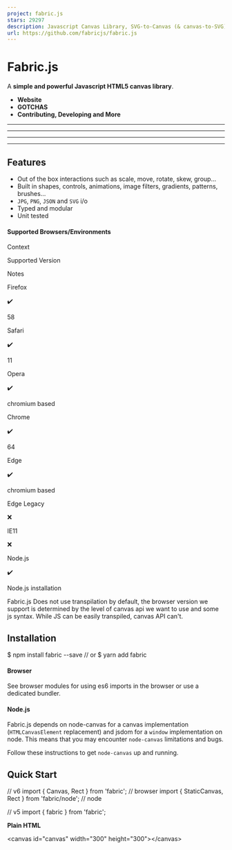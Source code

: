 ```yaml
---
project: fabric.js
stars: 29297
description: Javascript Canvas Library, SVG-to-Canvas (& canvas-to-SVG) Parser
url: https://github.com/fabricjs/fabric.js
---
```


Fabric.js
=========

A **simple and powerful Javascript HTML5 canvas library**.

-   **Website**
-   **GOTCHAS**
-   **Contributing, Developing and More**

* * *

* * *

* * *

* * *

Features
--------

-   Out of the box interactions such as scale, move, rotate, skew, group...
-   Built in shapes, controls, animations, image filters, gradients, patterns, brushes...
-   `JPG`, `PNG`, `JSON` and `SVG` i/o
-   Typed and modular
-   Unit tested

#### Supported Browsers/Environments

Context

Supported Version

Notes

Firefox

✔️

58

Safari

✔️

11

Opera

✔️

chromium based

Chrome

✔️

64

Edge

✔️

chromium based

Edge Legacy

❌

IE11

❌

Node.js

✔️

Node.js installation

Fabric.js Does not use transpilation by default, the browser version we support is determined by the level of canvas api we want to use and some js syntax. While JS can be easily transpiled, canvas API can't.

Installation
------------

$ npm install fabric --save
// or
$ yarn add fabric

#### Browser

See browser modules for using es6 imports in the browser or use a dedicated bundler.

#### Node.js

Fabric.js depends on node-canvas for a canvas implementation (`HTMLCanvasElement` replacement) and jsdom for a `window` implementation on node. This means that you may encounter `node-canvas` limitations and bugs.

Follow these instructions to get `node-canvas` up and running.

Quick Start
-----------

// v6
import { Canvas, Rect } from 'fabric'; // browser
import { StaticCanvas, Rect } from 'fabric/node'; // node

// v5
import { fabric } from 'fabric';

**Plain HTML**

<canvas id\="canvas" width\="300" height\="300"\></canvas\>

<script src\="https://cdn.jsdelivr.net/npm/fabric@6.4.3/dist/index.js"\></script\>
<script\>
  const canvas \= new fabric.Canvas('canvas');
  const rect \= new fabric.Rect({
    top: 100,
    left: 100,
    width: 60,
    height: 70,
    fill: 'red',
  });
  canvas.add(rect);
</script\>

**ReactJS**

import React, { useEffect, useRef } from 'react';
import \* as fabric from 'fabric'; // v6
import { fabric } from 'fabric'; // v5

export const FabricJSCanvas \= () \=> {
  const canvasEl \= useRef<HTMLCanvasElement\>(null);
  useEffect(() \=> {
    const options \= { ... };
    const canvas \= new fabric.Canvas(canvasEl.current, options);
    // make the fabric.Canvas instance available to your app
    updateCanvasContext(canvas);
    return () \=> {
      updateCanvasContext(null);
      canvas.dispose();
    }
  }, \[\]);

  return <canvas width\="300" height\="300" ref\={canvasEl}/>;
};

**Node.js**

import http from 'http';
import \* as fabric from 'fabric/node'; // v6
import { fabric } from 'fabric'; // v5

const port \= 8080;

http
  .createServer((req, res) \=> {
    const canvas \= new fabric.Canvas(null, { width: 100, height: 100 });
    const rect \= new fabric.Rect({ width: 20, height: 50, fill: '#ff0000' });
    const text \= new fabric.Text('fabric.js', { fill: 'blue', fontSize: 24 });
    canvas.add(rect, text);
    canvas.renderAll();
    if (req.url \=== '/download') {
      res.setHeader('Content-Type', 'image/png');
      res.setHeader('Content-Disposition', 'attachment; filename="fabric.png"');
      canvas.createPNGStream().pipe(res);
    } else if (req.url \=== '/view') {
      canvas.createPNGStream().pipe(res);
    } else {
      const imageData \= canvas.toDataURL();
      res.writeHead(200, '', { 'Content-Type': 'text/html' });
      res.write(\`<img src="${imageData}" />\`);
      res.end();
    }
  })
  .listen(port, (err) \=> {
    if (err) throw err;
    console.log(
      \`> Ready on http://localhost:${port}, http://localhost:${port}/view, http://localhost:${port}/download\`,
    );
  });

See our ready to use templates.

* * *

Other Solutions
---------------

Project

Description

Three.js

3D graphics

PixiJS

WebGL renderer

Konva

Similar features

html-to-image

HTML to image/canvas

More Resources
--------------

-   WIP new fabricjs.com
-   Demos on `fabricjs.com`
-   Fabric.js on `Twitter`
-   Fabric.js on `CodeTriage`
-   Fabric.js on `Stack Overflow`
-   Fabric.js on `jsfiddle`
-   Fabric.js on `Codepen.io`

Credits
-------

-   kangax
-   asturur on `Twitter`
-   ShaMan123
-   melchiar
-   Ernest Delgado for the original idea of manipulating images on canvas
-   Maxim "hakunin" Chernyak for ideas, and help with various parts of the library throughout its life
-   Sergey Nisnevich for help with geometry logic
-   Stefan Kienzle for help with bugs, features, documentation, GitHub issues
-   Shutterstock for the time and resources invested in using and improving Fabric.js
-   and all the other contributors
